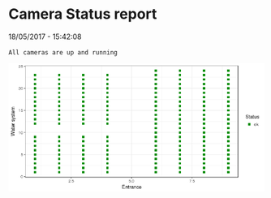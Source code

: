 Camera Status report
================
18/05/2017 - 15:42:08

    All cameras are up and running

![](camreport_files/figure-markdown_github/unnamed-chunk-2-1.png)
